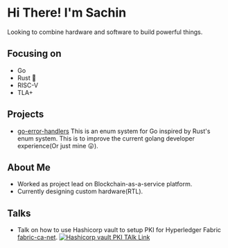 Hi There! I'm Sachin
====================

Looking to combine hardware and software to build powerful things.

Focusing on
-----------
- Go
- Rust 🦀
- RISC-V
- TLA+

Projects
--------
- [go-error-handlers](https://github.com/anonsachin/go-error-handlers) This is an enum system for Go inspired by Rust's enum system. This is to improve the current golang developer experience(Or just mine 😛).

About Me
---------
- Worked as project lead on Blockchain-as-a-service platform.
- Currently designing custom hardware(RTL).

Talks
-----
- Talk on how to use Hashicorp vault to setup PKI for Hyperledger Fabric [fabric-ca-net](https://github.com/anonsachin/fabric-ca-net/tree/hashitalk2021).
[![Hashicorp vault PKI TAlk Link](http://img.youtube.com/vi/I6wLNO0Y604/0.jpg)](http://www.youtube.com/watch?v=I6wLNO0Y604)
<!--
**anonsachin/anonsachin** is a ✨ _special_ ✨ repository because its `README.md` (this file) appears on your GitHub profile.

Here are some ideas to get you started:

- 🔭 I’m currently working on ...
- 🌱 I’m currently learning ...
- 👯 I’m looking to collaborate on ...
- 🤔 I’m looking for help with ...
- 💬 Ask me about ...
- 📫 How to reach me: ...
- 😄 Pronouns: ...
- ⚡ Fun fact: ...
-->
